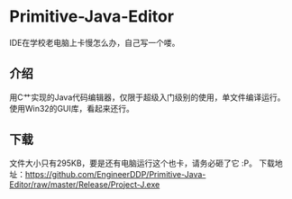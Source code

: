 # Primitive-Java-Editor
IDE在学校老电脑上卡慢怎么办，自己写一个喽。

## 介绍
用C艹实现的Java代码编辑器，仅限于超级入门级别的使用，单文件编译运行。<br>
使用Win32的GUI库，看起来还行。<br>


## 下载
文件大小只有295KB，要是还有电脑运行这个也卡，请务必砸了它 :P。
下载地址：https://github.com/EngineerDDP/Primitive-Java-Editor/raw/master/Release/Project-J.exe

